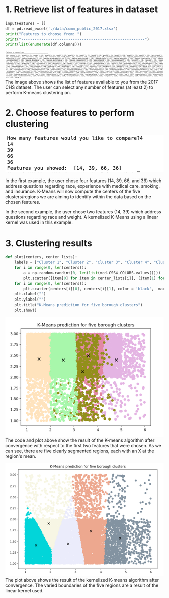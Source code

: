 # 1. Retrieve list of features in dataset
```python
inputFeatures = []
df = pd.read_excel('./data/comm_public_2017.xlsx')
print("Features to choose from: ")
print("-------------------------------------------------------")
print(list(enumerate(df.columns)))
```
![Image](/images/list_of_features.png?raw=true)
The image above shows the list of features available to you from the 2017 CHS dataset. The user can select any number of features (at least 2) to perform K-means clustering on. 






# 2.  Choose features to perform clustering
![Image](/images/add_features.png?raw=true)

In the first example, the user chose four features (14, 39, 66, and 36) which address questions regarding race, experience with medical care, smoking, and insurance. K-Means will now compute the centers of the five clusters/regions we are aiming to identify within the data based on the chosen features. 

In the second example, the user chose two features (14, 39) which address questions regarding race and weight. A kernelized K-Means using a linear kernel was used in this example. 


# 3. Clustering results
```python
def plot(centers, center_lists):
    labels = ["Cluster 1", "Cluster 2", "Cluster 3", "Cluster 4", "Cluster 5"]
    for i in range(0, len(centers)):
        a = np.random.randint(0, len(list(mcd.CSS4_COLORS.values())))
        plt.scatter([item[0] for item in center_lists[i]], [item[1] for item in center_lists[i]], color = list(mcd.CSS4_COLORS.values())[a])
    for i in range(0, len(centers)):
        plt.scatter(centers[i][0], centers[i][1], color = 'black',  marker = 'x', s=50, label=labels[i])
    plt.xlabel("")
    plt.ylabel("")
    plt.title("K-Means prediction for five borough clusters")
    plt.show()
```
![Image](/images/result2.png?raw=true)
The code and plot above show the result of the K-means algorithm after convergence with respect to the first two features that were chosen. As we can see, there are five clearly segmented regions, each with an X at the region's mean.

![Image](/images/linear_kernel.png?raw=true)
The plot above shows the result of the kernelized K-means algorithm after convergence. The varied boundaries of the five regions are a result of the linear kernel used. 
